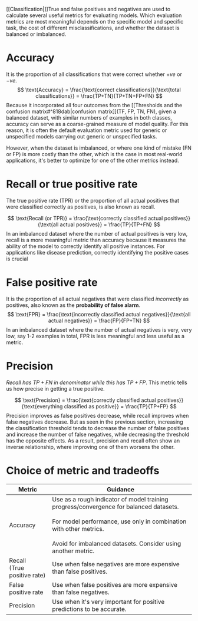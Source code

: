[[Classification|]]True and false positives and negatives are used to calculate several useful metrics for evaluating models. Which evaluation metrics are most meaningful depends on the specific model and specific task, the cost of different misclassifications, and whether the dataset is balanced or imbalanced.

# Accuracy

It is the proportion of all classifications that were correct whether $+ve$ or $-ve$.
$$
\text{Accuracy} = \frac{\text{correct classifications}}{\text{total classifications}} = \frac{TP+TN}{TP+TN+FP+FN}
$$
Because it incorporated all four outcomes from the [[Thresholds and the confusion matrix#^818dab|confusion matrix]](TF, FP, TN, FN), given a balanced dataset, with similar numbers of examples in both classes, accuracy can serve as a coarse-grained measure of model quality. For this reason, it is often the default evaluation metric used for generic or unspecified models carrying out generic or unspecified tasks.

However, when the dataset is imbalanced, or where one kind of mistake (FN or FP) is more costly than the other, which is the case in most real-world applications, it's better to optimize for one of the other metrics instead.

# Recall or true positive rate

The true positive rate (TPR) or the proportion of all actual positives that were classified correctly as positives, is also known as recall.

$$
\text{Recall (or TPR)} = \frac{\text{correctly classified actual positives}}{\text{all actual positives}} = \frac{TP}{TP+FN}
$$
In an imbalanced dataset where the number of actual positives is very low, recall is a more meaningful metric than accuracy because it measures the ability of the model to correctly identify all positive instances. For applications like disease prediction, correctly identifying the positive cases is crucial

# False positive rate

It is the proportion of all actual negatives that were classified *incorrectly* as positives, also known as the **probability of false alarm**.
$$
\text{FPR} = \frac{\text{incorrectly classified actual negatives}}{\text{all actual negatives}} = \frac{FP}{FP+TN}
$$
In an imbalanced dataset where the number of actual negatives is very, very low, say 1-2 examples in total, FPR is less meaningful and less useful as a metric.

# Precision

 *Recall has $TP+FN$ in denominator while this has $TP+FP$*. 
 This metric tells us how precise in getting a true positive.

$$
\text{Precision} = \frac{\text{correctly classified actual positives}}{\text{everything classified as positive}} = \frac{TP}{TP+FP}
$$
Precision improves as false positives decrease, while recall improves when false negatives decrease. But as seen in the previous section, increasing the classification threshold tends to decrease the number of false positives and increase the number of false negatives, while decreasing the threshold has the opposite effects. As a result, precision and recall often show an inverse relationship, where improving one of them worsens the other.

# Choice of metric and tradeoffs
| Metric                           | Guidance                                                                                                                                                                                                                              |
| -------------------------------- | ------------------------------------------------------------------------------------------------------------------------------------------------------------------------------------------------------------------------------------- |
| Accuracy                         | Use as a rough indicator of model training progress/convergence for balanced datasets.<br><br>For model performance, use only in combination with other metrics.<br><br>Avoid for imbalanced datasets. Consider using another metric. |
| Recall  <br>(True positive rate) | Use when false negatives are more expensive than false positives.                                                                                                                                                                     |
| False positive rate              | Use when false positives are more expensive than false negatives.                                                                                                                                                                     |
| Precision                        | Use when it's very important for positive predictions to be accurate.                                                                                                                                                                 |